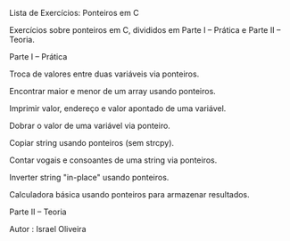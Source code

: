 Lista de Exercícios: Ponteiros em C

Exercícios sobre ponteiros em C, divididos em Parte I – Prática e Parte II – Teoria.

Parte I – Prática

Troca de valores entre duas variáveis via ponteiros.

Encontrar maior e menor de um array usando ponteiros.

Imprimir valor, endereço e valor apontado de uma variável.

Dobrar o valor de uma variável via ponteiro.

Copiar string usando ponteiros (sem strcpy).

Contar vogais e consoantes de uma string via ponteiros.

Inverter string "in-place" usando ponteiros.

Calculadora básica usando ponteiros para armazenar resultados.

Parte II – Teoria

Autor : Israel Oliveira
